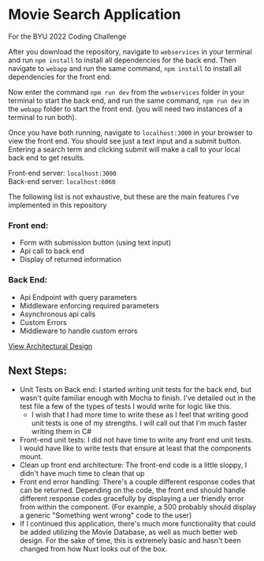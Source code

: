 # Movie Search Application
For the BYU 2022 Coding Challenge

After you download the repository, navigate to `webservices` in your 
terminal and run `npm install` to install all dependencies for the back end. 
Then navigate to `webapp` and run the same command, `npm install` to install all dependencies for
the front end. 

Now enter the command `npm run dev` from the `webservices` folder in your terminal 
to start the back end, and run the same command, `npm run dev` in the `webapp` folder 
to start the front end. (you will need two instances of a terminal to run both).

Once you have both running, navigate to `localhost:3000` in your browser to view
the front end. You should see just a text input and a submit button. Entering 
a search term and clicking submit will make a call to your local back end to get 
results. 

Front-end server: `localhost:3000`<br>
Back-end server: `localhost:6060`

The following list is not exhaustive, but these are the main features I've implemented
in this repository
### Front end:
- Form with submission button (using text input)
- Api call to back end
- Display of returned information

### Back End:
- Api Endpoint with query parameters
- Middleware enforcing required parameters
- Asynchronous api calls
- Custom Errors
- Middleware to handle custom errors

[View Architectural Design](https://drive.google.com/file/d/1817yfaENMymtINkbMcgzn3fU2jI3j-77/view?usp=sharing)

## Next Steps:
- Unit Tests on Back end: I started writing unit tests for the back end, but wasn't quite familiar enough with Mocha to finish. I've detailed out in the test file a few of the types of tests I would write for logic like this. 
  - I wish that I had more time to write these as I feel that writing good unit tests is one of my strengths. I will call out that I'm much faster writing them in C#
- Front-end unit tests: I did not have time to write any front end unit tests. I would have like to write tests that ensure at least that the components mount.
- Clean up front end architecture: The front-end code is a little sloppy, I didn't have much time to clean that up
- Front end error handling: There's a couple different response codes that can be returned. Depending on the code, the front end should handle different response codes gracefully by displaying a uer friendly error from within the component. (For example, a 500 probably should display a generic "Something went wrong" code to the user)
- If I continued this application, there's much more functionality that could be added utilizing the Movie Database, as well as much better web design. For the sake of time, this is extremely basic and hasn't been changed from how Nuxt looks out of the box. 


